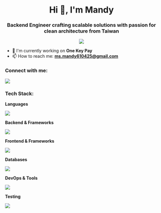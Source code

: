 <h1 align="center">Hi 👋, I'm Mandy</h1>
<h3 align="center">Backend Engineer crafting scalable solutions with passion for clean architecture from Taiwan</h3>

<p align="center">
  <a href="https://skillicons.dev">
    <img src="https://skillicons.dev/icons?i=js,ts,python,django,nodejs,nestjs,express,react,vue,docker,kubernetes,mongodb,mysql,postgresql,redis,gcp,git,linux" />
  </a>
</p>

- 🔭 I'm currently working on **One Key Pay**
- 📫 How to reach me: **ms.mandy610425@gmail.com**

<h3 align="left">Connect with me:</h3>
<p align="left">
<a href="https://linkedin.com/in/sing-yi-chen" target="blank">
  <img src="https://skillicons.dev/icons?i=linkedin" />
</a>
</p>

<h3 align="left">Tech Stack:</h3>

**Languages**
<p align="left">
  <a href="https://skillicons.dev">
    <img src="https://skillicons.dev/icons?i=js,ts,python" />
  </a>
</p>

**Backend & Frameworks**
<p align="left">
  <a href="https://skillicons.dev">
    <img src="https://skillicons.dev/icons?i=nodejs,express,nestjs,django" />
  </a>
</p>

**Frontend & Frameworks**
<p align="left">
  <a href="https://skillicons.dev">
    <img src="https://skillicons.dev/icons?i=html,css,react,vue,figma" />
  </a>
</p>

**Databases**
<p align="left">
  <a href="https://skillicons.dev">
    <img src="https://skillicons.dev/icons?i=mongodb,mysql,postgresql,redis,sqlite" />
  </a>
</p>

**DevOps & Tools**
<p align="left">
  <a href="https://skillicons.dev">
    <img src="https://skillicons.dev/icons?i=docker,kubernetes,nginx,gcp,git,linux,bash" />
  </a>
</p>

**Testing**
<p align="left">
  <a href="https://skillicons.dev">
    <img src="https://skillicons.dev/icons?i=jest,cypress" />
  </a>
</p>
